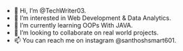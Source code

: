 - 👋 Hi, I’m @TechWriter03.
- 👀 I’m interested in Web Development & Data Analytics.
- 🌱 I’m currently learning OOPs With JAVA.
- 💞️ I’m looking to collaborate on real world projects.
- 📫 You can reach me on instagram @santhoshsmart601.

<!---
TechWriter03/TechWriter03 is a ✨ special ✨ repository because its `README.md` (this file) appears on your GitHub profile.
You can click the Preview link to take a look at your changes.
--->
